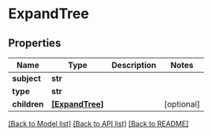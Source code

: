 # ExpandTree

## Properties
Name | Type | Description | Notes
------------ | ------------- | ------------- | -------------
**subject** | **str** |  | 
**type** | **str** |  | 
**children** | [**[ExpandTree]**](ExpandTree.md) |  | [optional] 

[[Back to Model list]](../README.md#documentation-for-models) [[Back to API list]](../README.md#documentation-for-api-endpoints) [[Back to README]](../README.md)


